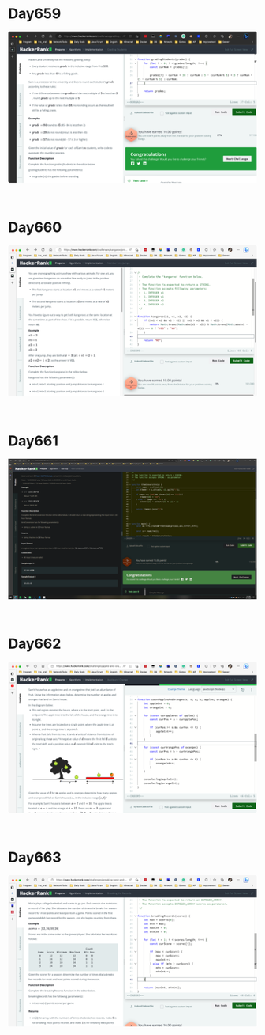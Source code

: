 # Day659

![day659](2305img.assets/day659.png)

&nbsp;

# Day660

![day660](2305img.assets/day660.png)

&nbsp;

# Day661

![day661](2305img.assets/day661.png)

&nbsp;

# Day662

![day662](2305img.assets/day662.png)

&nbsp;

# Day663

![day663](2305img.assets/day663.png)